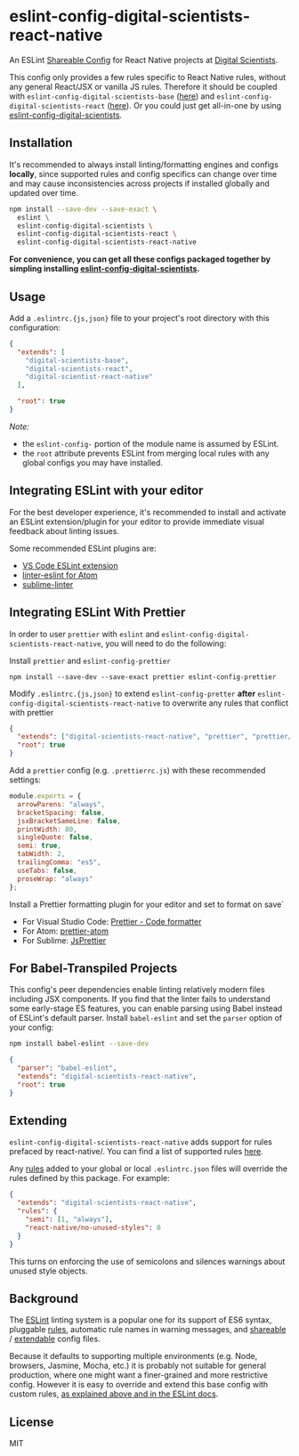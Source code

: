 # eslint-config-digital-scientists-react-native

An ESLint [Shareable Config](http://eslint.org/docs/developer-guide/shareable-configs) for React Native projects at [Digital Scientists](http://www.digitalscientists.com/).

This config only provides a few rules specific to React Native rules, without any general React/JSX or vanilla JS rules. Therefore it should be coupled with `eslint-config-digital-scientists-base` ([here](https://github.com/digitalscientists/eslint-config-digital-scientists-base)) and `eslint-config-digital-scientists-react` ([here](https://github.com/digitalscientists/eslint-config-digital-scientists-react)). Or you could just get all-in-one by using [eslint-config-digital-scientists](https://github.com/digitalscientists/eslint-config-digital-scientists).

## Installation

It's recommended to always install linting/formatting engines and configs **locally**, since supported rules and config specifics can change over time and may cause inconsistencies across projects if installed globally and updated over time.

```sh
npm install --save-dev --save-exact \
  eslint \
  eslint-config-digital-scientists \
  eslint-config-digital-scientists-react \
  eslint-config-digital-scientists-react-native
```

**For convenience, you can get all these configs packaged together by simpling installing [eslint-config-digital-scientists](https://github.com/digitalscientists/eslint-config-digital-scientists).**

## Usage

Add a `.eslintrc.{js,json}` file to your project's root directory with this configuration:

```json
{
  "extends": [
    "digital-scientists-base",
    "digital-scientists-react",
    "digital-scientist-react-native"
  ],

  "root": true
}
```

_Note:_

* the `eslint-config-` portion of the module name is assumed by ESLint.
* the `root` attribute prevents ESLint from merging local rules with any global configs you may have installed.

## Integrating ESLint with your editor

For the best developer experience, it's recommended to install and activate an ESLint extension/plugin for your editor to provide immediate visual feedback about linting issues.

Some recommended ESLint plugins are:

* [VS Code ESLint extension](https://marketplace.visualstudio.com/items?itemName=dbaeumer.vscode-eslint)
* [linter-eslint for Atom](https://atom.io/packages/linter-eslint)
* [sublime-linter](https://sublimelinter.readthedocs.io/en/latest/installation.html)

## Integrating ESLint With Prettier

In order to user `prettier` with `eslint` and `eslint-config-digital-scientists-react-native`, you will need to do the following:

Install `prettier` and `eslint-config-prettier`

```
npm install --save-dev --save-exact prettier eslint-config-prettier
```

Modify `.eslintrc.{js,json}` to extend `eslint-config-pretter` **after** `eslint-config-digital-scientists-react-native` to overwrite any rules that conflict with prettier

```json
{
  "extends": ["digital-scientists-react-native", "prettier", "prettier/react"],
  "root": true
}
```

Add a `prettier` config (e.g. `.prettierrc.js`) with these recommended settings:

```js
module.exports = {
  arrowParens: "always",
  bracketSpacing: false,
  jsxBracketSameLine: false,
  printWidth: 80,
  singleQuote: false,
  semi: true,
  tabWidth: 2,
  trailingComma: "es5",
  useTabs: false,
  proseWrap: "always"
};
```

Install a Prettier formatting plugin for your editor and set to format on save`

* For Visual Studio Code: [Prettier - Code formatter](https://marketplace.visualstudio.com/items?itemName=esbenp.prettier-vscode)
* For Atom: [prettier-atom](https://github.com/prettier/prettier-atom)
* For Sublime: [JsPrettier](https://github.com/jonlabelle/SublimeJsPrettier)

## For Babel-Transpiled Projects

This config's peer dependencies enable linting relatively modern files including JSX components. If you find that the linter fails to understand some early-stage ES features, you can enable parsing using Babel instead of ESLint's default parser. Install `babel-eslint` and set the `parser` option of your config:

```sh
npm install babel-eslint --save-dev
```

```json
{
  "parser": "babel-eslint",
  "extends": "digital-scientists-react-native",
  "root": true
}
```

## Extending

`eslint-config-digital-scientists-react-native` adds support for rules prefaced by react-native/. You can find a list of supported rules [here](https://www.npmjs.com/package/eslint-plugin-react-native).

Any [rules](http://eslint.org/docs/rules/) added to your global or local `.eslintrc.json` files will override the rules defined by this package. For example:

```json
{
  "extends": "digital-scientists-react-native",
  "rules": {
    "semi": [1, "always"],
    "react-native/no-unused-styles": 0
  }
}
```

This turns on enforcing the use of semicolons and silences warnings about unused style objects.

## Background

The [ESLint](http://http://eslint.org/) linting system is a popular one for its support of ES6 syntax, pluggable [rules](http://eslint.org/docs/rules/), automatic rule names in warning messages, and [shareable](http://eslint.org/docs/developer-guide/shareable-configs) / [extendable](http://eslint.org/docs/user-guide/configuring#extending-configuration-files) config files.

Because it defaults to supporting multiple environments (e.g. Node, browsers, Jasmine, Mocha, etc.) it is probably not suitable for general production, where one might want a finer-grained and more restrictive config. However it is easy to override and extend this base config with custom rules, [as explained above and in the ESLint docs](http://eslint.org/docs/user-guide/configuring#using-a-shareable-configuration-package).

## License

MIT
